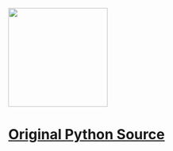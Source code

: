 [<img src="https://raw.githubusercontent.com/oreilly-japan/deep-learning-from-scratch-4/images/deep-learning-from-scratch-4.png" width="200px">](https://www.oreilly.co.jp/books/9784873117584/)

# [Original Python Source](https://github.com/oreilly-japan/deep-learning-from-scratch-4)
